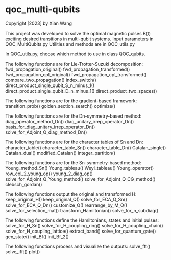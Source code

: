 # qoc_multi-qubits

Copyright [2023] by Xian Wang

This project was developed to solve the optimal magnetic pulses B(t) exciting desired transitions in multi-qubit systems.
Input parameters in QOC_MultiQubits.py
Utilities and methods are in QOC_utils.py

In QOC_utils.py, choose which method to use in class QOC_qubits.

The following functions are for Lie-Trotter-Suzuki decomposition:
fwd_propagation_original()
fwd_propagation_transformed()
fwd_propagation_cpl_original()
fwd_propagation_cpl_transformed()
compare_two_propagation()
index_switch()
direct_product_single_qubit_S_n_minus_1()
direct_product_single_qubit_D_n_minus_1()
direct_product_two_spaces()

The following functions are for the gradient-based framework:
transition_prob()
golden_section_search()
optimize()

The following functions are for the Dn-symmetry-based method:
diag_operator_method_Dn()
diag_unitary_irrep_operator_Dn()
basis_for_diag_unitary_irrep_operator_Dn()
solve_for_Adjoint_Q_diag_method_Dn()

The following functions are for the character tables of Sn and Dn:
character_table()
character_table_Sn()
character_table_Dn()
Catalan_single()
Catalan_dual()
modified_Catalan()
integer_partition()

The following functions are for the Sn-symmetry-based method:
Young_method_Sn()
Young_tableau()
Weyl_tableau()
Young_operator()
row_col_2_young_op()
young_2_diag_op()
solve_for_Adjoint_Q_Young_method()
solve_for_Adjoint_Q_CG_method()
clebsch_gordan()

The following functions output the original and transformed H:
keep_original_H()
keep_original_Q()
solve_for_ECA_Q_Sn()
solve_for_ECA_Q_Dn()
customize_Q()
rearrange_by_M_Q()
solve_for_selection_mat()
transform_Hamiltonian()
solve_for_n_subdiag()

The following functions define the Hamiltonians, states and initial pulses:
solve_for_H_Sn()
solve_for_H_coupling_ring()
solve_for_H_coupling_chain()
solve_for_H_coupling_lattice()
extract_band()
solve_for_quantum_gate()
gen_state()
init_Bf()
init_Bf_2()

The following functions process and visualize the outputs:
solve_fft()
solve_ifft()
plot()
